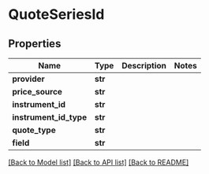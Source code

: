 # QuoteSeriesId

## Properties
Name | Type | Description | Notes
------------ | ------------- | ------------- | -------------
**provider** | **str** |  | 
**price_source** | **str** |  | 
**instrument_id** | **str** |  | 
**instrument_id_type** | **str** |  | 
**quote_type** | **str** |  | 
**field** | **str** |  | 

[[Back to Model list]](../README.md#documentation-for-models) [[Back to API list]](../README.md#documentation-for-api-endpoints) [[Back to README]](../README.md)


